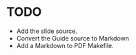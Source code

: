 # TODO

* Add the slide source.
* Convert the Guide source to Markdown
* Add a Markdown to PDF Makefile.

